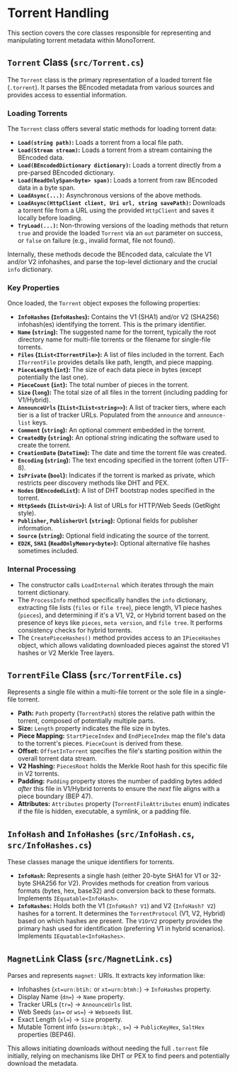 # Torrent Handling

This section covers the core classes responsible for representing and manipulating torrent metadata within MonoTorrent.

## `Torrent` Class (`src/Torrent.cs`)

The `Torrent` class is the primary representation of a loaded torrent file (`.torrent`). It parses the BEncoded metadata from various sources and provides access to essential information.

### Loading Torrents

The `Torrent` class offers several static methods for loading torrent data:

*   **`Load(string path)`:** Loads a torrent from a local file path.
*   **`Load(Stream stream)`:** Loads a torrent from a stream containing the BEncoded data.
*   **`Load(BEncodedDictionary dictionary)`:** Loads a torrent directly from a pre-parsed BEncoded dictionary.
*   **`Load(ReadOnlySpan<byte> span)`:** Loads a torrent from raw BEncoded data in a byte span.
*   **`LoadAsync(...)`:** Asynchronous versions of the above methods.
*   **`LoadAsync(HttpClient client, Uri url, string savePath)`:** Downloads a torrent file from a URL using the provided `HttpClient` and saves it locally before loading.
*   **`TryLoad(...)`:** Non-throwing versions of the loading methods that return `true` and provide the loaded `Torrent` via an `out` parameter on success, or `false` on failure (e.g., invalid format, file not found).

Internally, these methods decode the BEncoded data, calculate the V1 and/or V2 infohashes, and parse the top-level dictionary and the crucial `info` dictionary.

### Key Properties

Once loaded, the `Torrent` object exposes the following properties:

*   **`InfoHashes` (`InfoHashes`):** Contains the V1 (SHA1) and/or V2 (SHA256) infohash(es) identifying the torrent. This is the primary identifier.
*   **`Name` (`string`):** The suggested name for the torrent, typically the root directory name for multi-file torrents or the filename for single-file torrents.
*   **`Files` (`IList<ITorrentFile>`):** A list of files included in the torrent. Each `ITorrentFile` provides details like path, length, and piece mapping.
*   **`PieceLength` (`int`):** The size of each data piece in bytes (except potentially the last one).
*   **`PieceCount` (`int`):** The total number of pieces in the torrent.
*   **`Size` (`long`):** The total size of all files in the torrent (including padding for V1/Hybrid).
*   **`AnnounceUrls` (`IList<IList<string>>`):** A list of tracker tiers, where each tier is a list of tracker URLs. Populated from the `announce` and `announce-list` keys.
*   **`Comment` (`string`):** An optional comment embedded in the torrent.
*   **`CreatedBy` (`string`):** An optional string indicating the software used to create the torrent.
*   **`CreationDate` (`DateTime`):** The date and time the torrent file was created.
*   **`Encoding` (`string`):** The text encoding specified in the torrent (often UTF-8).
*   **`IsPrivate` (`bool`):** Indicates if the torrent is marked as private, which restricts peer discovery methods like DHT and PEX.
*   **`Nodes` (`BEncodedList`):** A list of DHT bootstrap nodes specified in the torrent.
*   **`HttpSeeds` (`IList<Uri>`):** A list of URLs for HTTP/Web Seeds (GetRight style).
*   **`Publisher`, `PublisherUrl` (`string`):** Optional fields for publisher information.
*   **`Source` (`string`):** Optional field indicating the source of the torrent.
*   **`ED2K`, `SHA1` (`ReadOnlyMemory<byte>`):** Optional alternative file hashes sometimes included.

### Internal Processing

*   The constructor calls `LoadInternal` which iterates through the main torrent dictionary.
*   The `ProcessInfo` method specifically handles the `info` dictionary, extracting file lists (`files` or `file tree`), piece length, V1 piece hashes (`pieces`), and determining if it's a V1, V2, or Hybrid torrent based on the presence of keys like `pieces`, `meta version`, and `file tree`. It performs consistency checks for hybrid torrents.
*   The `CreatePieceHashes()` method provides access to an `IPieceHashes` object, which allows validating downloaded pieces against the stored V1 hashes or V2 Merkle Tree layers.

## `TorrentFile` Class (`src/TorrentFile.cs`)

Represents a single file within a multi-file torrent or the sole file in a single-file torrent.

*   **Path:** `Path` property (`TorrentPath`) stores the relative path within the torrent, composed of potentially multiple parts.
*   **Size:** `Length` property indicates the file size in bytes.
*   **Piece Mapping:** `StartPieceIndex` and `EndPieceIndex` map the file's data to the torrent's pieces. `PieceCount` is derived from these.
*   **Offset:** `OffsetInTorrent` specifies the file's starting position within the overall torrent data stream.
*   **V2 Hashing:** `PiecesRoot` holds the Merkle Root hash for this specific file in V2 torrents.
*   **Padding:** `Padding` property stores the number of padding bytes added *after* this file in V1/Hybrid torrents to ensure the *next* file aligns with a piece boundary (BEP 47).
*   **Attributes:** `Attributes` property (`TorrentFileAttributes` enum) indicates if the file is hidden, executable, a symlink, or a padding file.

## `InfoHash` and `InfoHashes` (`src/InfoHash.cs`, `src/InfoHashes.cs`)

These classes manage the unique identifiers for torrents.

*   **`InfoHash`:** Represents a single hash (either 20-byte SHA1 for V1 or 32-byte SHA256 for V2). Provides methods for creation from various formats (bytes, hex, base32) and conversion back to these formats. Implements `IEquatable<InfoHash>`.
*   **`InfoHashes`:** Holds both the V1 (`InfoHash? V1`) and V2 (`InfoHash? V2`) hashes for a torrent. It determines the `TorrentProtocol` (V1, V2, Hybrid) based on which hashes are present. The `V1OrV2` property provides the primary hash used for identification (preferring V1 in hybrid scenarios). Implements `IEquatable<InfoHashes>`.

## `MagnetLink` Class (`src/MagnetLink.cs`)

Parses and represents `magnet:` URIs. It extracts key information like:

*   Infohashes (`xt=urn:btih:` or `xt=urn:btmh:`) -> `InfoHashes` property.
*   Display Name (`dn=`) -> `Name` property.
*   Tracker URLs (`tr=`) -> `AnnounceUrls` list.
*   Web Seeds (`as=` or `ws=`) -> `Webseeds` list.
*   Exact Length (`xl=`) -> `Size` property.
*   Mutable Torrent info (`xs=urn:btpk:`, `s=`) -> `PublicKeyHex`, `SaltHex` properties (BEP46).

This allows initiating downloads without needing the full `.torrent` file initially, relying on mechanisms like DHT or PEX to find peers and potentially download the metadata.